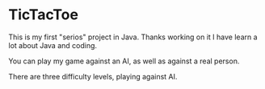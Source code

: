 # TicTacToe

This is my first "serios" project in Java.
Thanks working on it I have learn a lot about Java and coding.

You can play my game against an AI, as well as against a real person.

There are three difficulty levels, playing against AI.
